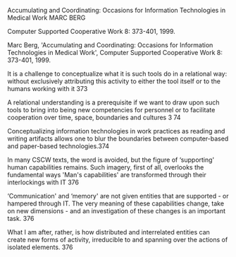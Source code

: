﻿Accumulating and Coordinating: Occasions for Information Technologies in Medical Work
MARC BERG

Computer Supported Cooperative Work 8: 373-401, 1999.

Marc Berg, 'Accumulating and Coordinating: Occasions for Information Technologies in Medical Work', Computer Supported Cooperative Work 8: 373-401, 1999.

It is a challenge to conceptualize what it is such tools do in a relational way: without exclusively attributing this activity to either the tool itself or to the humans working with it 373

A relational understanding is a prerequisite if we want to draw upon such tools to bring into being new competencies for personnel or to facilitate cooperation over time, space, boundaries and cultures 3 74

Conceptualizing information technologies in work practices as reading and writing artifacts allows one to blur the boundaries between computer-based and paper-based technologies.374

In many CSCW texts, the word is avoided, but the figure of ‘supporting' human capabilities remains. Such imagery, first of all, overlooks the fundamental ways 'Man's capabilities' are transformed through their interlockings with IT 376

‘Communication' and ‘memory' are not given entities that are supported - or hampered through IT. The very meaning of these capabilities change, take on new dimensions - and an investigation of these changes is an important task. 376

What I am after, rather, is how distributed and interrelated entities can create new forms of activity, irreducible to and spanning over the actions of isolated elements. 376

